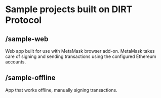 # Sample projects built on DIRT Protocol

## /sample-web
Web app built for use with MetaMask browser add-on.
MetaMask takes care of signing and sending transactions using the configured Ethereum accounts.

## /sample-offline
App that works offline, manually signing transactions.
